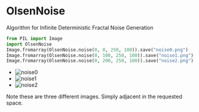 # OlsenNoise
Algorithm for Infinite Deterministic Fractal Noise Generation

```python
from PIL import Image
import OlsenNoise
Image.fromarray(OlsenNoise.noise(0, 0, 250, 100)).save("noise0.png")
Image.fromarray(OlsenNoise.noise(0, 100, 250, 100)).save("noise1.png")
Image.fromarray(OlsenNoise.noise(0, 200, 250, 100)).save("noise2.png")

```
* ![noise0](https://user-images.githubusercontent.com/3302478/101229669-34737000-3656-11eb-9820-2e18fae18918.png)
* ![noise1](https://user-images.githubusercontent.com/3302478/101229676-4523e600-3656-11eb-8ce1-74062438f93b.png)
* ![noise2](https://user-images.githubusercontent.com/3302478/101229681-48b76d00-3656-11eb-8641-8cb1cdd680ee.png)

Note these are three different images. Simply adjacent in the requested space.
